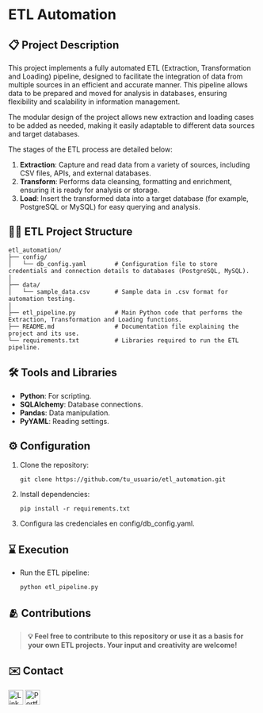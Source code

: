 # ETL Automation

## 📋 Project Description

This project implements a fully automated ETL (Extraction, Transformation and Loading) pipeline, designed to facilitate the integration of data from multiple sources in an efficient and accurate manner. This pipeline allows data to be prepared and moved for analysis in databases, ensuring flexibility and scalability in information management.

The modular design of the project allows new extraction and loading cases to be added as needed, making it easily adaptable to different data sources and target databases.

The stages of the ETL process are detailed below:

1. **Extraction**: Capture and read data from a variety of sources, including CSV files, APIs, and external databases.
2. **Transform**: Performs data cleansing, formatting and enrichment, ensuring it is ready for analysis or storage.
3. **Load**: Insert the transformed data into a target database (for example, PostgreSQL or MySQL) for easy querying and analysis.

## 🧑‍💻 ETL Project Structure

```plaintext
etl_automation/
├── config/
│   └── db_config.yaml        # Configuration file to store credentials and connection details to databases (PostgreSQL, MySQL).
│
├── data/
│   └── sample_data.csv       # Sample data in .csv format for automation testing.
│
├── etl_pipeline.py           # Main Python code that performs the Extraction, Transformation and Loading functions.
├── README.md                 # Documentation file explaining the project and its use.
└── requirements.txt          # Libraries required to run the ETL pipeline.
```

## 🛠️ Tools and Libraries

- **Python**: For scripting.
- **SQLAlchemy**: Database connections.
- **Pandas**: Data manipulation.
- **PyYAML**: Reading settings.

## ⚙️ Configuration

1. Clone the repository:

   ```plaintext
   git clone https://github.com/tu_usuario/etl_automation.git
   ```

2. Install dependencies:

   ```plaintext
   pip install -r requirements.txt
   ```

3. Configura las credenciales en config/db_config.yaml.

## ⌛ Execution

- Run the ETL pipeline:

  ```bash
  python etl_pipeline.py
  ```

## 🫂 Contributions

> **💡 Feel free to contribute to this repository or use it as a basis for your own ETL projects. Your input and creativity are welcome!**

<!-- Connect With Me -->

## ✉️ Contact

<a href="https://www.linkedin.com/in/jeanpaulomv/"><img src="https://img.shields.io/badge/jeanpaulomv-0077B5?style=for-the-badge&logo=linkedin&logoColor=white" alt="LinkedIn" height="30"></a>
<a href="https://www.datascienceportfol.io/jeanpaulomv"><img src="https://img.shields.io/badge/Portfolio-255E63?style=for-the-badge&logo=About.me&logoColor=white" alt="Portfolio" height="30"></a>

